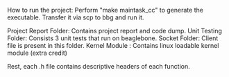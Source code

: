 How to run the project: Perform "make maintask_cc" to generate the executable. Transfer it via scp to bbg and run it.

Project Report Folder: Contains project report and code dump.
Unit Testing Folder: Consists 3 unit tests that run on beaglebone.
Socket Folder: Client file is present in this folder.
Kernel Module : Contains linux loadable kernel module (extra credit)

Rest, each .h file contains descriptive headers of each function.


